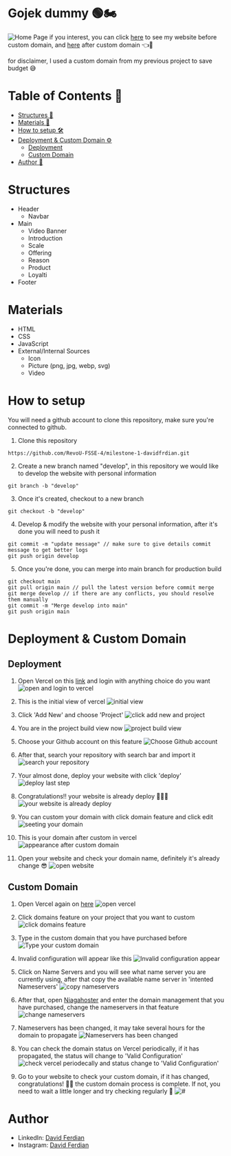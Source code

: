 # Gojek dummy 🟢🏍️
![Home Page](./images/readme-assets/home-page.png)
if you interest, you can click [here](https://gojek-by-david.vercel.app/) to see my website before custom domain, and [here](https://www.spiderclub.site/) after custom domain 👈🔗

for disclaimer, I used a custom domain from my previous project to save budget 😅

# Table of Contents 📃
- [Structures 📜](#structures)
- [Materials 🧱](#materials)
- [How to setup 🛠️](#how-to-setup)
- [Deployment & Custom Domain ⚙️](#deployment--custom-domain)
    - [Deployment](#deployment)
    - [Custom Domain](#custom-domain)
- [Author 👦](#author)

# Structures
- Header
  - Navbar
- Main
  - Video Banner
  - Introduction
  - Scale
  - Offering
  - Reason
  - Product
  - Loyalti
- Footer

# Materials
- HTML
- CSS
- JavaScript
- External/Internal Sources
  - Icon
  - Picture (png, jpg, webp, svg)
  - Video

# How to setup
You will need a github account to clone this repository, make sure you're connected to github.

1. Clone this repository
```
https://github.com/RevoU-FSSE-4/milestone-1-davidfrdian.git
```
2. Create a new branch named "develop", in this repository we would like to develop the website with personal information
```
git branch -b "develop"
```
3. Once it's created, checkout to a new branch
```
git checkout -b "develop"
```
4. Develop & modify the website with your personal information, after it's done you will need to push it
```git add .
git commit -m "update message" // make sure to give details commit message to get better logs
git push origin develop
```
5. Once you're done, you can merge into main branch for production build
```
git checkout main
git pull origin main // pull the latest version before commit merge
git merge develop // if there are any conflicts, you should resolve them manually
git commit -m "Merge develop into main"
git push origin main
```

# Deployment & Custom Domain
## Deployment
1. Open Vercel on this [link](https://vercel.com) and login with anything choice do you want
![open and login to vercel](./images/readme-assets/deploy-1.png)

2. This is the initial view of vercel
![initial view](./images/readme-assets/deploy-2.png)

3. Click 'Add New' and choose 'Project'
![click add new and project](./images/readme-assets/deploy-3.png)

4. You are in the project build view now
![project build view](./images/readme-assets/deploy-4.png)

5. Choose your Github account on this feature
![Choose Github account](./images/readme-assets/deploy-5.png)

6. After that, search your repository with search bar and import it
![search your repository](./images/readme-assets/deploy-6.png)

7. Your almost done, deploy your website with click 'deploy'
![deploy last step](./images/readme-assets/deploy-7.png)

8. Congratulations!! your website is already deploy 🎉🎊🍾
![your website is already deploy](./images/readme-assets/deploy-8.png)

9. You can custom your domain with click domain feature and click edit
![seeting your domain](./images/readme-assets/deploy-9.png)

10. This is your domain after custom in vercel
![appearance after custom domain](./images/readme-assets/deploy-10.png)

11. Open your website and check your domain name, definitely it's already change 😎
![open website](./images/readme-assets/deploy-11.png)

## Custom Domain
1. Open Vercel again on [here](https://vercel.com)
![open vercel](./images/readme-assets/custom-domain-1.png)

2. Click domains feature on your project that you want to custom
![click domains feature](./images/readme-assets/custom-domain-2.png)

3. Type in the custom domain that you have purchased before
![Type your custom domain](./images/readme-assets/custom-domain-3.png)

4. Invalid configuration will appear like this
![Invalid configuration appear](./images/readme-assets/custom-domain-4.png)

5. Click on Name Servers and you will see what name server you are currently using, after that copy the available name server in 'intented Nameservers'
![copy nameservers ](./images/readme-assets/custom-domain-5.png)

6. After that, open [Niagahoster](https://niagahoster.com) and enter the domain management that you have purchased, change the nameservers in that feature
![change nameservers](./images/readme-assets/custom-domain-6.png)

7. Nameservers has been changed, it may take several hours for the domain to propagate
![Nameservers has been changed](./images/readme-assets/custom-domain-7.png)

8. You can check the domain status on Vercel periodically, if it has propagated, the status will change to 'Valid Configuration'
![check vercel periodecally and status change to 'Valid Configuration'](./images/readme-assets/custom-domain-8.png)

9. Go to your website to check your custom domain, if it has changed, congratulations! 🎊🎉 the custom domain process is complete. If not, you need to wait a little longer and try checking regularly 💪
![#](./images/readme-assets/custom-domain-9.png)

# Author
- LinkedIn: [David Ferdian](https://www.linkedin.com/in/davidferdian)
- Instagram: [David Ferdian](https://www.instagram.com/david_f.h/)
